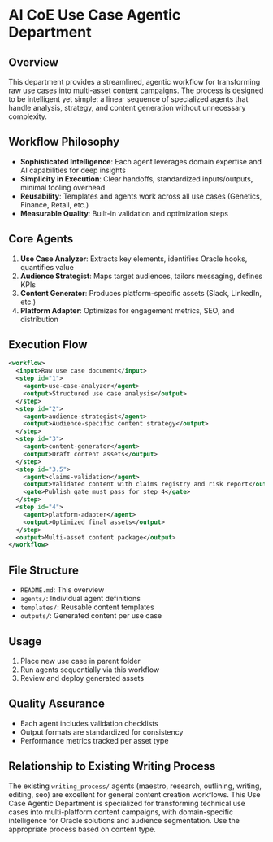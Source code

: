 # AI CoE Use Case Agentic Department

## Overview
This department provides a streamlined, agentic workflow for transforming raw use cases into multi-asset content campaigns. The process is designed to be intelligent yet simple: a linear sequence of specialized agents that handle analysis, strategy, and content generation without unnecessary complexity.

## Workflow Philosophy
- **Sophisticated Intelligence**: Each agent leverages domain expertise and AI capabilities for deep insights
- **Simplicity in Execution**: Clear handoffs, standardized inputs/outputs, minimal tooling overhead
- **Reusability**: Templates and agents work across all use cases (Genetics, Finance, Retail, etc.)
- **Measurable Quality**: Built-in validation and optimization steps

## Core Agents
1. **Use Case Analyzer**: Extracts key elements, identifies Oracle hooks, quantifies value
2. **Audience Strategist**: Maps target audiences, tailors messaging, defines KPIs
3. **Content Generator**: Produces platform-specific assets (Slack, LinkedIn, etc.)
4. **Platform Adapter**: Optimizes for engagement metrics, SEO, and distribution

## Execution Flow
```xml
<workflow>
  <input>Raw use case document</input>
  <step id="1">
    <agent>use-case-analyzer</agent>
    <output>Structured use case analysis</output>
  </step>
  <step id="2">
    <agent>audience-strategist</agent>
    <output>Audience-specific content strategy</output>
  </step>
  <step id="3">
    <agent>content-generator</agent>
    <output>Draft content assets</output>
  </step>
  <step id="3.5">
    <agent>claims-validation</agent>
    <output>Validated content with claims registry and risk report</output>
    <gate>Publish gate must pass for step 4</gate>
  </step>
  <step id="4">
    <agent>platform-adapter</agent>
    <output>Optimized final assets</output>
  </step>
  <output>Multi-asset content package</output>
</workflow>
```

## File Structure
- `README.md`: This overview
- `agents/`: Individual agent definitions
- `templates/`: Reusable content templates
- `outputs/`: Generated content per use case

## Usage
1. Place new use case in parent folder
2. Run agents sequentially via this workflow
3. Review and deploy generated assets

## Quality Assurance
- Each agent includes validation checklists
- Output formats are standardized for consistency
- Performance metrics tracked per asset type

## Relationship to Existing Writing Process
The existing `writing_process/` agents (maestro, research, outlining, writing, editing, seo) are excellent for general content creation workflows. This Use Case Agentic Department is specialized for transforming technical use cases into multi-platform content campaigns, with domain-specific intelligence for Oracle solutions and audience segmentation. Use the appropriate process based on content type.
